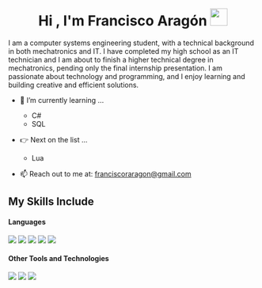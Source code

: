 <h1 align="center"><b>Hi , I'm Francisco Aragón </b><img src="https://media.giphy.com/media/hvRJCLFzcasrR4ia7z/giphy.gif" width="35"></h1>
<!--  -->

I am a computer systems engineering student, with a technical background in both mechatronics and IT. I have completed my high school as an IT technician and I am about to finish a higher technical degree in mechatronics, pending only the final internship presentation. I am passionate about technology and programming, and I enjoy learning and building creative and efficient solutions.

- 🌱 I’m currently learning ...
  - C#
  - SQL

- 👉 Next on the list ...
  - Lua

- 📫 Reach out to me at: <a href="franciscoraragon@gmail.com">franciscoraragon@gmail.com</a>


## My Skills Include

<h4> Languages </h4>
<span> 
  <img src="https://img.shields.io/badge/HTML5-E34F26?style=for-the-badge&logo=html5&logoColor=white">
  <img src="https://img.shields.io/badge/CSS3-1572B6?style=for-the-badge&logo=css3&logoColor=white">
  <img src="https://img.shields.io/badge/c++-%2300599C.svg?style=for-the-badge&logo=c%2B%2B&logoColor=white">
  <img src= "https://img.shields.io/badge/c%23-%23239120.svg?style=for-the-badge&logo=csharp&logoColor=white">
  <img src= "https://img.shields.io/badge/-Arduino-00979D?style=for-the-badge&logo=Arduino&logoColor=white">
 
</span>

<h4> Other Tools and Technologies </h4>

<span>
  <img src="https://img.shields.io/badge/Git-F05032?style=for-the-badge&logo=git&logoColor=white">
  <img src="https://img.shields.io/badge/github-%23121011.svg?style=for-the-badge&logo=github&logoColor=white">
  <img src="https://img.shields.io/badge/sqlite-%2307405e.svg?style=for-the-badge&logo=sqlite&logoColor=white">
  
  

</span>



